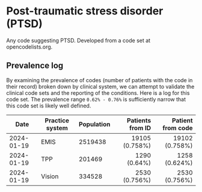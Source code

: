 # Post-traumatic stress disorder (PTSD)

Any code suggesting PTSD. Developed from a code set at opencodelists.org.

## Prevalence log

By examining the prevalence of codes (number of patients with the code in their record) broken down by clinical system, we can attempt to validate the clinical code sets and the reporting of the conditions. Here is a log for this code set. The prevalence range `0.62% - 0.76%` is sufficiently narrow that this code set is likely well defined.

| Date       | Practice system | Population | Patients from ID | Patient from code |
| ---------- | --------------- | ---------- | ---------------: | ----------------: |
| 2024-01-19 | EMIS            | 2519438    |   19105 (0.758%) |    19102 (0.758%) |
| 2024-01-19 | TPP             | 201469     |     1290 (0.64%) |     1258 (0.624%) |
| 2024-01-19 | Vision          | 334528     |    2530 (0.756%) |     2530 (0.756%) |
